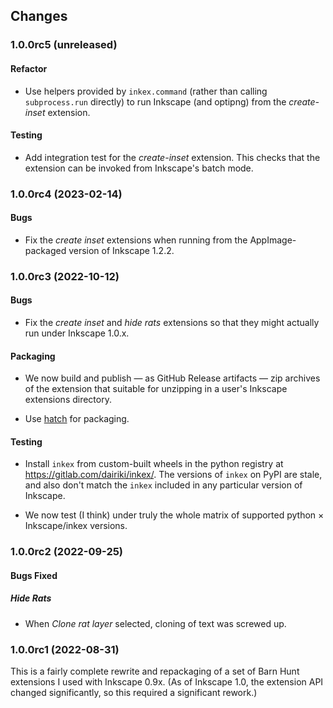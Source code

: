 ## Changes

### 1.0.0rc5 (unreleased)

#### Refactor

- Use helpers provided by `inkex.command` (rather than calling
  `subprocess.run` directly) to run Inkscape (and optipng) from the
  *create-inset* extension.

#### Testing

- Add integration test for the *create-inset* extension. This checks
  that the extension can be invoked from Inkscape's batch mode.

### 1.0.0rc4 (2023-02-14)

#### Bugs

- Fix the _create inset_ extensions when running from the AppImage-packaged version
  of Inkscape 1.2.2.

### 1.0.0rc3 (2022-10-12)

#### Bugs

- Fix the _create inset_ and _hide rats_ extensions so that they might
  actually run under Inkscape 1.0.x.

#### Packaging

- We now build and publish — as GitHub Release artifacts — zip
  archives of the extension that suitable for unzipping in a user's
  Inkscape extensions directory.

- Use [hatch] for packaging.

#### Testing

- Install `inkex` from custom-built wheels in the python registry at
  https://gitlab.com/dairiki/inkex/.  The versions of `inkex` on PyPI
  are stale, and also don't match the `inkex` included in any
  particular version of Inkscape.

- We now test (I think) under truly the whole matrix of supported
  python × Inkscape/inkex versions.


[hatch]: https://github.com/pypa/hatch

### 1.0.0rc2 (2022-09-25)

#### Bugs Fixed

##### Hide Rats

- When _Clone rat layer_ selected, cloning of text was screwed up.

### 1.0.0rc1 (2022-08-31)

This is a fairly complete rewrite and repackaging of a set of Barn
Hunt extensions I used with Inkscape 0.9x.  (As of Inkscape 1.0, the
extension API changed significantly, so this required a significant
rework.)
